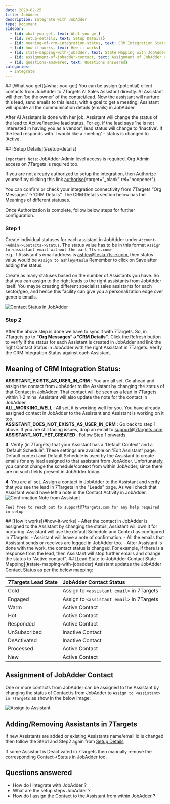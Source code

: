 ```yaml
---
date: 2020-02-25
title: JobAdder 
description: Integrate with JobAdder 
type: Document
sidebar:
  - {id: what-you-get, text: What you get}
  - {id: setup-details, text: Setup Details}
  - {id: meaning-of-crm-integration-status, text: CRM Integration Status}
  - {id: how-it-works, text: How it works}
  - {id: state-mapping-with-jobadder, text: State Mapping with JobAdder}
  - {id: assignment-of-jobadder-contact, text: Assignment of JobAdder Contact}
  - {id: questions-answered, text: Questions answered}
categories:
  - integrate
---
```


<a name="what-you-get"/>
## [What you get](#what-you-get)
You can be assign (potential) client contacts from JobAdder to 7Targets AI Sales Assistant directly. AI Assistant will then 'be the owner' of the contact/lead. Now the assistant will nurture this lead, send emails to this leads, with a goal to get a meeting. Assistant will update all the communication details (emails) in JobAdder.

After AI Assistant is done with her job, Assistant will change the status of the lead to Active/Inactive lead status. For eg. if the lead says 'he is not interested in having you as a vendor', lead status will change to 'Inactive'. If the lead responds with 'I would like a meeting' - status is changed to 'Active'. 

<a name="setup-details"/>
## [Setup Details](#setup-details)

`Important Note`: JobAdder Admin level access is required. Org Admin access on 7Targets is required too. 

If you are not already authorized to setup the integration, then Authorize yourself by clicking this link [authorise](https://solution.7targets.com/jobadder-authorize){:target="_blank" rel="noopener"}.  

You can confirm or check your integration connectivity from 7Targets “Org Messages”->”CRM Details”. The CRM Details section below has the Meanings of different statuses.  

Once Authorization is complete, follow below steps for further configuration.

### Step 1
Create individual statuses for each assistant in JobAdder under `Account->Admin->Contacts->Status`. The status value has to be in this format `Assign to <assistant email without the part 7ts-e.com>`   
e.g. if Assistant's email address is ashley@tesla.7ts-e.com, then status value would be `Assign to ashley@tesla`
Remember to click on Save after adding the status.  

Create as many statuses based on the number of Assistants you have. So that you can assign to the right leads to the right assistants from JobAdder itself. You maybe creating different specialist sales assistants for each sector/geo, and hence this facility can give you a personalization edge over generic emails. 

![Contact Status in JobAdder](../../images/jobadder-status.jpg)

### Step 2
After the above step is done we have to sync it with 7Targets. So, in 7Targets go to **"Org Messages"->"CRM Details"**. Click the Refresh button to verify if the status for each Assistant is created in JobAdder and link the right Contact Status in JobAdder with the right Assistant in 7Targets. Verify the CRM Integration Status against each Assistant. 

## Meaning of CRM Integration Status:  
**ASSISTANT_EXISTS_AS_USER_IN_CRM** : You are all set. Go ahead and assign the contact from JobAdder to the Assistant by changing the status of that Contact in JobAdder. That contact will be seen as a lead in 7Targets within 1-2 mins. Assistant will also update the note for the contact in JobAdder.  
**ALL_WORKING_WELL** : All set, it is working well for you. You have already assigned contact in JobAdder to the Assistant and Assistant is working on it too.  
**ASSISTANT_DOES_NOT_EXISTS_AS_USER_IN_CRM** : Go back to step 1 above. If you are still facing issues, drop an email to support@7targets.com.  
**ASSISTANT_NOT_YET_CREATED** : Follow Step 1 onwards.   

**3.** Verify (in 7Targets) that your Assistant has a 'Default Context' and a 'Default Schedule'. These settings are available on 'Edit Assistant' page. Default context and Default Schedule is used by the Assistant to create emails for any lead assigned to that assistant from JobAdder. Unfortunately, you cannot change the schedule/context from within JobAdder, since there are no such fields present in JobAdder today.

**4.** You are all set. Assign a contact in JobAdder to the Assistant and verify that you see the lead in 7Targets in the "Leads" page. As well check that Assistant would have left a note in the Contact Activity in JobAdder.
![Confirmation Note from Assistant](../../images/jobadder-7targets-confirmation-note.jpg)

`Feel free to reach out to support@7targets.com for any help required in setup`

<a name="how-it-works"/>
## [How it works](#how-it-works)
- After the contact in JobAdder is assigned to the Assistant by changing the status, Assistant will own it for nurturing. Assistant will use the default Schedule and Context as configured in 7Targets.
- Assistant will leave a note of confirmation.
- All the emails that Assistant sends or receives are logged in JobAdder too. 
- After Assistant is done with the work, the contact status is changed. For example, if there is a response from the lead, then Assistant will stop further emails and change the status to "Active contact". 


<a name="state-mapping-with-jobadder"/>
## [Lead State to JobAdder Contact State Mapping](#state-mapping-with-jobadder)
Assistant updates the JobAdder Contact Status as per the below mapping:

| 7Targets Lead State | JobAdder Contact Status | 
|:-------|:--------|
| Cold | Assign to `<assistant email>` in 7Targets |
| Engaged | Assign to `<assistant email>` in 7Targets |
| Warm | Active Contact |
| Hot | Active Contact |
| Responded | Active Contact |
| UnSubscribed | Inactive Contact |
| DeActivated | Inactive Contact |
| Processed | Active Contact |
| New | Active Contact |

## Assignment of JobAdder Contact
One or more contacts from JobAdder can be assigned to the Assistant by changing the status of Contact/s from JobAdder to `Assign to <assistant> in 7Targets` as show in the below image: 

![Assign to Assistant](../../images/jobadder-assign-to-assistant.jpg)  

## Adding/Removing Assistants in 7Targets
If new Assistants are added or existing Assistants name/email id is changed then follow the Step1 and Step2 again from [Setup Details](#setup-details) 

If some Assistant is Deactivated in 7Targets then manually remove the corresponding Contact->Status in JobAdder too. 

## Questions answered
- How do I integrate with JobAdder ?
- What are the setup steps JobAdder ?
- How do I assign the Contact to the Assistant from within JobAdder ? 

